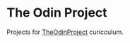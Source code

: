 # The Odin Project <!-- https://github.com/TheOdinProject/theodinproject/blob/main/app/assets/images/logo.svg?raw=true -->

Projects for [TheOdinProject](https://www.theodinproject.com/) curicculum.

